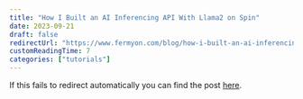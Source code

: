 ```yaml
---
title: "How I Built an AI Inferencing API With Llama2 on Spin"
date: 2023-09-21
draft: false
redirectUrl: "https://www.fermyon.com/blog/how-i-built-an-ai-inferencing-api-with-llama2-on-spin"
customReadingTime: 7
categories: ["tutorials"]
---
```


If this fails to redirect automatically you can find the post [here](https://www.fermyon.com/blog/how-i-built-an-ai-inferencing-api-with-llama2-on-spin).
